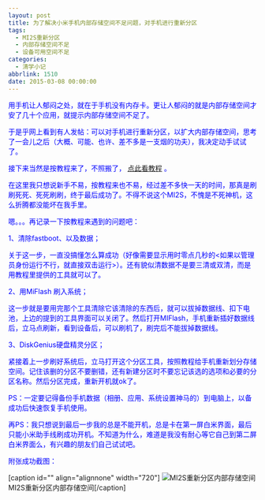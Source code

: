 ```yaml
---
layout: post
title: 为了解决小米手机内部存储空间不足问题，对手机进行重新分区
tags:
  - MI2S重新分区
  - 内部存储空间不足
  - 设备可用空间不足
categories:
  - 清学小记
abbrlink: 1510
date: 2015-03-08 00:00:00
---
```


<!-- build time:Sat Jun 23 2018 12:05:15 GMT+0800 (中国标准时间) -->

<span style="color:#00f">用手机让人郁闷之处，就在于手机没有内存卡。更让人郁闷的就是内部存储空间才安了几十个应用，就提示内部存储空间不足了。</span>

<span style="color:#00f">于是乎网上看到有人发帖：可以对手机进行重新分区，以扩大内部存储空间，思考了一会儿之后（大概、可能、也许、差不多是一支烟的功夫），我决定动手试试了。</span>

<span style="color:#00f">接下来当然是按教程来了，不照搬了， <span style="color:red">[点此看教程](http://www.miui.com/thread-2328708-1-1.html) </span>。</span>

<span style="color:#00f">在这里我只想说新手不易，按教程来也不易，经过差不多快一天的时间，那真是刷刷死死、死死刷刷，终于最后成功了。不得不说这个MI2S，不愧是不死神机，这么折腾都没能坏在我手里。</span>

<span style="color:#00f">嗯。。。再记录一下按教程来遇到的问题吧：</span>

<span style="color:#00f">1、清除fastboot、以及数据；</span>

<span style="color:#00f">关于这一步，一直没搞懂怎么算成功（好像需要显示用时零点几秒的<如果以管理员身份运行不行，就直接双击运行>）。还有貌似清数据不是要三清或双清，而是用教程里提供的工具就可以了。</span>

<span style="color:#00f">2、用MiFlash 刷入系统；</span>

<span style="color:#00f">这一步就是要用完那个工具清除它该清除的东西后，就可以拔掉数据线、扣下电池，上边的提到的工具界面可以关闭了。然后打开MIFlash，手机重新插好数据线后，立马点刷新，看到设备后，可以刷机了，刷完后不能拔掉数据线。</span>

<span style="color:#00f">3、DiskGenius硬盘精灵分区；</span>

<span style="color:#00f">紧接着上一步刷好系统后，立马打开这个分区工具，按照教程给手机重新划分存储空间。记住该删的分区不要删错，还有新建分区时不要忘记该选的选项和必要的分区名称。然后分区完成，重新开机就ok了。</span>

<span style="color:#00f">PS：一定要记得备份手机数据（相册、应用、系统设置神马的）到电脑上，以备成功后快速恢复手机使用。</span>

<span style="color:#00f">再PS：我只想说到最后一步我的总是不能开机，总是卡在第一屏白米界面，最后只能小米助手线刷成功开机。不知道为什么，难道是我没有耐心等它自己到第二屏白米界面么，有兴趣的朋友们自己试试吧。</span>

<span style="color:#00f">附张成功截图：</span>

[caption id="" align="alignnone" width="720"] ![MI2S重新分区内部存储空间](http://ww1.sinaimg.cn/large/4eed32f2jw1epyb403y6uj20k00zk40y.jpg) MI2S重新分区内部存储空间[/caption]
<!-- rebuild by neat -->